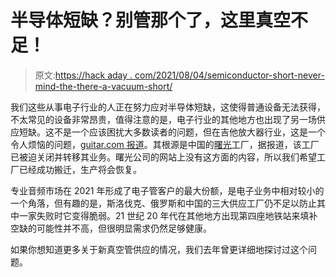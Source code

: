 # 半导体短缺？别管那个了，这里真空不足！

> 原文:[https://hack aday . com/2021/08/04/semiconductor-short-never-mind-the-there-a-vacuum-short/](https://hackaday.com/2021/08/04/semiconductor-shortage-never-mind-that-theres-a-vacuum-shortage/)

我们这些从事电子行业的人正在努力应对半导体短缺，这使得普通设备无法获得，不太常见的设备非常昂贵，值得注意的是，电子行业的其他地方也出现了另一场供应短缺。这不是一个应该困扰大多数读者的问题，但在吉他放大器行业，这是一个令人烦恼的问题，[guitar.com 报道](https://guitar.com/news/gear-news/panic-on-availability-of-vacuum-tubes-mike-matthews-future-valve-amps/)。其根源是中国的[曙光](http://www.shuguangdianziguan.com/)工厂，据报道，该工厂已被迫关闭并转移其业务。曙光公司的网站上没有这方面的内容，所以我们希望工厂已经成功搬迁，生产将会恢复。

专业音频市场在 2021 年形成了电子管客户的最大份额，是电子业务中相对较小的一个角落，但有趣的是，斯洛伐克、俄罗斯和中国的三大供应工厂仍不足以防止其中一家失败时它变得脆弱。21 世纪 20 年代在其他地方出现第四座地铁站来填补空缺的可能性并不高，但很明显需求仍然足够健康。

如果你想知道更多关于新真空管供应的情况，我们去年曾更详细地探讨过这个问题。